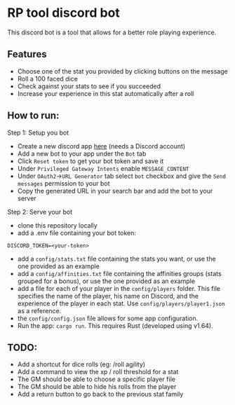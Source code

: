 # RP tool discord bot

This discord bot is a tool that allows for a better role playing experience.

## Features

- Choose one of the stat you provided by clicking buttons on the message
- Roll a 100 faced dice
- Check against your stats to see if you succeeded
- Increase your experience in this stat automatically after a roll

## How to run:

Step 1: Setup you bot
- Create a new discord app [here](https://discord.com/developers/applications) (needs a Discord account)
- Add a new bot to your app under the `Bot` tab
- Click `Reset token` to get your bot token and save it
- Under `Privileged Gateway Intents` enable `MESSAGE_CONTENT`
- Under `OAuth2`->`URL Generator` tab select `bot` checkbox and give the `Send messages` permission to your bot
- Copy the generated URL in your search bar and add the bot to your server

Step 2: Serve your bot
- clone this repository locally
- add a .env file containing your bot token:
```
DISCORD_TOKEN=<your-token>
```
- add a `config/stats.txt` file containing the stats you want, or use the one provided as an example
- add a `config/affinities.txt` file containing the affinities groups (stats grouped for a bonus), or use the one provided as an example
- add a file for each of your player in the `config/players` folder. This file specifies the name of the player, his name on Discord, and the experience of the player in each stat. Use `config/players/player1.json` as a reference.
- the `config/config.json` file allows for some app configuration.
- Run the app: `cargo run`. This requires Rust (developed using v1.64).

## TODO:

- Add a shortcut for dice rolls (eg: /roll agility)
- Add a command to view the xp / roll threshold for a stat
- The GM should be able to choose a specific player file
- The GM should be able to hide his rolls from the player
- Add a return button to go back to the previous stat family
